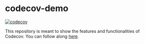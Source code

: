 # codecov-demo

[![codecov](https://codecov.io/gh/Neudrino/codecov-demo/branch/main/graph/badge.svg?token=O2ISVKUKKE)](https://codecov.io/gh/Neudrino/codecov-demo)

This repository is meant to show the features and functionalities of Codecov. You can follow along [here](https://docs.codecov.com/docs/codecov-tutorial).
